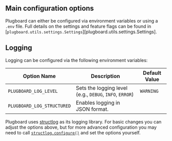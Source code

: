 ## Main configuration options


Plugboard can either be configured via environment variables or using a `.env` file. Full details on the settings and feature flags can be found in [`plugboard.utils.settings.Settings`][plugboard.utils.settings.Settings].

## Logging

Logging can be configured via the following environment variables:

| Option Name                | Description                                              | Default Value |
|----------------------------|----------------------------------------------------------|---------------|
| `PLUGBOARD_LOG_LEVEL`      | Sets the logging level (e.g., `DEBUG`, `INFO`, `ERROR`)  | `WARNING`     |
| `PLUGBOARD_LOG_STRUCTURED` | Enables logging in JSON format.                          |               |

Plugboard uses [structlog](https://www.structlog.org/en/stable/) as its logging library. For basic changes you can adjust the options above, but for more advanced configuration you may need to call [`structlog.configure()`](https://www.structlog.org/en/stable/configuration.html) and set the options yourself.
